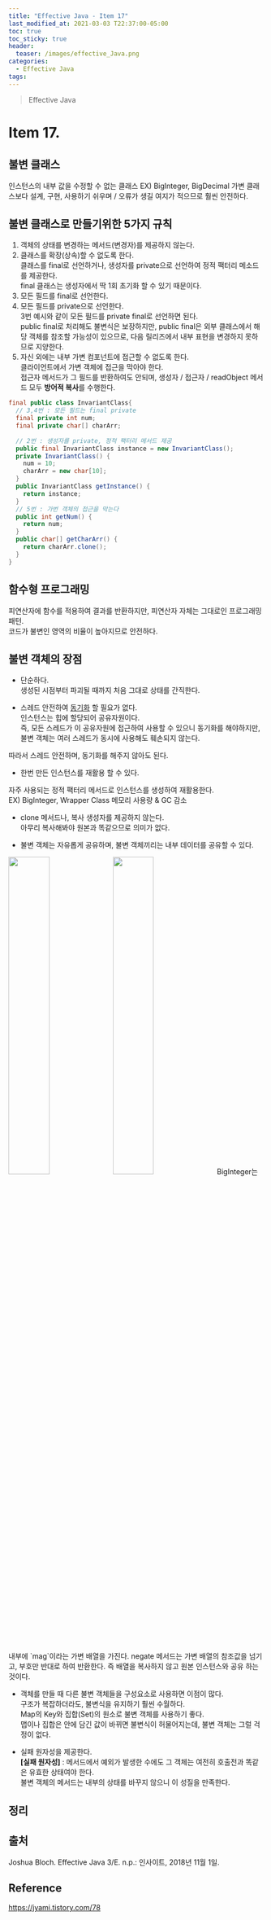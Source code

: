 ```yaml
---
title: "Effective Java - Item 17"
last_modified_at: 2021-03-03 T22:37:00-05:00
toc: true
toc_sticky: true
header:
  teaser: /images/effective_Java.png
categories: 
  - Effective Java
tags:
---
```


> Effective Java

Item 17. 
=============
## 불변 클래스
인스턴스의 내부 값을 수정할 수 없는 클래스
EX) BigInteger, BigDecimal
가변 클래스보다 설계, 구현, 사용하기 쉬우며 / 오류가 생길 여지가 적으므로 훨씬 안전하다.  

## 불변 클래스로 만들기위한 5가지 규칙
1. 객체의 상태를 변경하는 메서드(변경자)를 제공하지 않는다.  
2. 클래스를 확장(상속)할 수 없도록 한다.  
클래스를 final로 선언하거나, 생성자를 private으로 선언하여 정적 팩터리 메소드를 제공한다.  
final 클래스는 생성자에서 딱 1회 초기화 할 수 있기 때문이다.  
3. 모든 필드를 final로 선언한다.
4. 모든 필드를 private으로 선언한다.  
3번 예시와 같이 모든 필드를 private final로 선언하면 된다.  
public final로 처리해도 불변식은 보장하지만, public final은 외부 클래스에서 해당 객체를 참조할 가능성이 있으므로, 다음 릴리즈에서 내부 표현을 변경하지 못하므로 지양한다.  
5. 자신 외에는 내부 가변 컴포넌트에 접근할 수 없도록 한다.  
클라이언트에서 가변 객체에 접근을 막아야 한다.  
접근자 메서드가 그 필드를 반환하여도 안되며, 생성자 / 접근자 / readObject 메서드 모두 **방어적 복사**를 수행한다.

```java
final public class InvariantClass{
  // 3,4번 : 모든 필드는 final private
  final private int num;
  final private char[] charArr;
  
  // 2번 : 생성자를 private, 정적 팩터리 메서드 제공
  public final InvariantClass instance = new InvariantClass();
  private InvariantClass() {
    num = 10;
    charArr = new char[10];
  }
  public InvariantClass getInstance() {
    return instance;
  }
  // 5번 : 가번 객체의 접근을 막는다
  public int getNum() {
    return num;
  }
  public char[] getCharArr() {
    return charArr.clone();
  }
}
```

## 함수형 프로그래밍
피연산자에 함수를 적용하여 결과를 반환하지만, 피연산자 자체는 그대로인 프로그래밍 패턴.  
코드가 불변인 영역의 비율이 높아지므로 안전하다.  

## 불변 객체의 장점
* 단순하다.  
생성된 시점부터 파괴될 때까지 처음 그대로 상태를 간직한다.  

* 스레드 안전하여 [동기화](https://blog.naver.com/PostView.nhn?blogId=sol9501&logNo=70104141478&proxyReferer=https%3A%2F%2Fwww.google.com%2F) 할 필요가 없다.  
인스턴스는 힙에 할당되어 공유자원이다.  
즉, 모든 스레드가 이 공유자원에 접근하여 사용할 수 있으니 동기화를 해야하지만, 불변 객체는 여러 스레드가 동시에 사용해도 훼손되지 않는다.  

따라서 스레드 안전하며, 동기화를 해주지 않아도 된다.  
* 한번 만든 인스턴스를 재활용 할 수 있다.  

자주 사용되는 정적 팩터리 메서드로 인스턴스를 생성하여 재활용한다.  
EX) BigInteger, Wrapper Class
메모리 사용량 & GC 감소  
* clone 메서드나, 복사 생성자를 제공하지 않는다.  
아무리 복사해봐야 원본과 똑같으므로 의미가 없다.  

* 불변 객체는 자유롭게 공유하며, 불변 객체끼리는 내부 데이터를 공유할 수 있다.  
<img src="/images/Tech/item17_1.PNG" width="40%" height="40%">  
<img src="/images/Tech/item17_2.PNG" width="40%" height="40%">  
BigInteger는 내부에 `mag`이라는 가변 배열을 가진다.  
negate 메서드는 가변 배열의 참조값을 넘기고, 부호만 반대로 하여 반환한다.  
즉 배열을 복사하지 않고 원본 인스턴스와 공유 하는 것이다.  

* 객체를 만들 때 다른 불변 객체들을 구성요소로 사용하면 이점이 많다.  
구조가 복잡하더라도, 불변식을 유지하기 훨씬 수월하다.  
Map의 Key와 집합(Set)의 원소로 불변 객체를 사용하기 좋다.  
맵이나 집합은 안에 담긴 값이 바뀌면 불변식이 허물어지는데, 불변 객체는 그럴 걱정이 없다.  

* 실패 원자성을 제공한다.  
**[실패 원자성]** : 메서드에서 예외가 발생한 수에도 그 객체는 여전히 호출전과 똑같은 유효한 상태여야 한다.  
불변 객체의 메서드는 내부의 상태를 바꾸지 않으니 이 성질을 만족한다.  
<!-- 
## 불변 객체의 단점

### 가변 동반 클래스
1. 다단계 연산들이 예측이 될 때

2. 다단계 연산들이 예측이 되지 않을 때

## 불변 클래스 설계 방법

## BigInteger, BigDecimal

## 불변 객체의 기준 완화
-->
## 정리


## 출처
Joshua Bloch. Effective Java 3/E. n.p.: 인사이트, 2018년 11월 1일.  

## Reference
<https://jyami.tistory.com/78>  